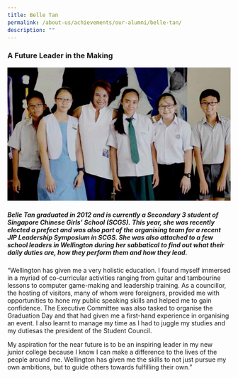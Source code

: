 ```yaml
---
title: Belle Tan
permalink: /about-us/achievements/our-alumni/belle-tan/
description: ""
---
```

### A Future Leader in the Making

![](/images/alumni08.png)

##### Belle Tan graduated in 2012 and is currently a Secondary 3 student of Singapore Chinese Girls’ School (SCGS). This year, she was recently elected a prefect and was also part of the organising team for a recent JIP Leadership Symposium in SCGS. She was also attached to a few school leaders in Wellington during her sabbatical to find out what their daily duties are, how they perform them and how they lead.

“Wellington has given me a very holistic education. I found myself immersed in a myriad of co-curricular activities ranging from guitar and tambourine lessons to computer game-making and leadership training. As a councillor, the hosting of visitors, many of whom were foreigners, provided me with opportunities to hone my public speaking skills and helped me to gain confidence. The Executive Committee was also tasked to organise the Graduation Day and that had given me a first-hand experience in organising an event. I also learnt to manage my time as I had to juggle my studies and my dutiesas the president of the Student Council.  

My aspiration for the near future is to be an inspiring leader in my new junior college because I know I can make a difference to the lives of the people around me. Wellington has given me the skills to not just pursue my own ambitions, but to guide others towards fulfilling their own.”
